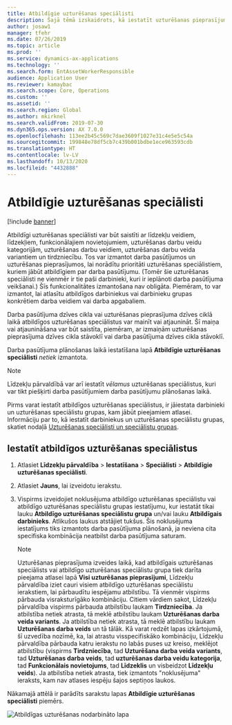 ```yaml
---
title: Atbildīgie uzturēšanas speciālisti
description: Šajā tēmā izskaidrots, kā iestatīt uzturēšanas pieprasījumu veidus Līdzekļu pārvaldībā.
author: josaw1
manager: tfehr
ms.date: 07/26/2019
ms.topic: article
ms.prod: ''
ms.service: dynamics-ax-applications
ms.technology: ''
ms.search.form: EntAssetWorkerResponsible
audience: Application User
ms.reviewer: kamaybac
ms.search.scope: Core, Operations
ms.custom: ''
ms.assetid: ''
ms.search.region: Global
ms.author: mkirknel
ms.search.validFrom: 2019-07-30
ms.dyn365.ops.version: AX 7.0.0
ms.openlocfilehash: 113ee2b45c569c7dae3609f1027e31c4e5e5c54a
ms.sourcegitcommit: 199848e78df5cb7c439b001bdbe1ece963593cdb
ms.translationtype: HT
ms.contentlocale: lv-LV
ms.lasthandoff: 10/13/2020
ms.locfileid: "4432888"
---
```

# <a name="responsible-maintenance-workers"></a>Atbildīgie uzturēšanas speciālisti

[!include [banner](../../includes/banner.md)]

 

Atbildīgi uzturēšanas speciālisti var būt saistīti ar līdzekļu veidiem, līdzekļiem, funkcionālajiem novietojumiem, uzturēšanas darbu veidu kategorijām, uzturēšanas darbu veidiem, uzturēšanas darbu veida variantiem un tirdzniecību. Tos var izmantot darba pasūtījumos un uzturēšanas pieprasījumos, lai norādītu prioritāti uzturēšanas speciālistiem, kuriem jābūt atbildīgiem par darba pasūtījumu. (Tomēr šie uzturēšanas speciālisti ne vienmēr ir tie paši darbinieki, kuri ir ieplānoti darba pasūtījuma veikšanai.) Šīs funkcionalitātes izmantošana nav obligāta. Piemēram, to var izmantot, lai atlasītu atbildīgos darbiniekus vai darbinieku grupas konkrētiem darba veidiem vai darba apgabaliem.

Darba pasūtījuma dzīves cikla vai uzturēšanas pieprasījuma dzīves ciklā laikā atbildīgos uzturēšanas speciālistus var mainīt vai atjaunināt. Šī maiņa vai atjaunināšana var būt saistīta, piemēram, ar izmaiņām uzturēšanas pieprasījuma dzīves cikla stāvoklī vai darba pasūtījuma dzīves cikla stāvoklī.

Darba pasūtījuma plānošanas laikā iestatīšana lapā **Atbildīgie uzturēšanas speciālisti** *netiek* izmantota.

> [!NOTE]
> Līdzekļu pārvaldībā var arī iestatīt *vēlamus* uzturēšanas speciālistus, kuri var tikt piešķirti darba pasūtījumiem darba pasūtījumu plānošanas laikā.

Pirms varat iestatīt atbildīgos uzturēšanas speciālistus, ir jāiestata darbinieki un uzturēšanas speciālistu grupas, kam jābūt pieejamiem atlasei. Informāciju par to, kā iestatīt darbiniekus un uzturēšanas speciālistu grupas, skatiet nodaļā [Uzturēšanas speciālisti un speciālistu grupas](../setup-for-objects/workers-and-worker-groups.md).

## <a name="set-up-responsible-maintenance-workers"></a>Iestatīt atbildīgos uzturēšanas speciālistus

1. Atlasiet **Līdzekļu pārvaldība** \> **Iestatīšana** \> **Speciālisti** \> **Atbildīgie uzturēšanas speciālisti**.
2. Atlasiet **Jauns**, lai izveidotu ierakstu.
3. Vispirms izveidojiet noklusējuma atbildīgo uzturēšanas speciālistu vai atbildīgo uzturēšanas speciālistu grupas iestatījumu, kur iestatāt tikai lauku **Atbildīgo uzturēšanas speciālistu grupa** un/vai lauku **Atbildīgais darbinieks**. Atlikušos laukus atstājiet tukšus. Šis noklusējuma iestatījums tiks izmantots darba pasūtījuma plānošanā, ja neviena cita specifiska kombinācija neatbilst darba pasūtījuma saturam.

    > [!NOTE]
    > Uzturēšanas pieprasījuma izveides laikā, kad atbildīgais uzturēšanas speciālists vai atbildīgo uzturēšanas speciālistu grupa tiek darīta pieejama atlasei lapā **Visi uzturēšanas pieprasījumi**, Līdzekļu pārvaldība iziet cauri visiem atbildīgo uzturēšanas speciālistu ierakstiem, lai pārbaudītu iespējamu atbilstību. Tā vienmēr vispirms pārbauda visraksturīgāko kombināciju. Citiem vārdiem sakot, Līdzekļu pārvaldība vispirms pārbauda atbilstību laukam **Tirdzniecība**. Ja atbilstība netiek atrasta, tā meklē atbilstību laukam **Uzturēšanas darba veida variants**. Ja atbilstība netiek atrasta, tā meklē atbilstību laukam **Uzturēšanas darba veids** un tā tālāk. Kā varat redzēt lapas izkārtojumā, šī uzvedība nozīmē, ka, lai atrastu visspecifiskāko kombināciju, Līdzekļu pārvaldība pārbauda katru ierakstu no labās puses uz kreiso, meklējot atbilstību (vispirms **Tirdzniecība**, tad **Uzturēšana darba veida variants**, tad **Uzturēšanas darba veids**, tad **uzturēšanas darba veidu kategorija**, tad **Funkcionālais novietojums**, tad **Līdzeklis** un visbeidzot **Līdzekļu veids**). Ja atbilstība netiek atrasta, tiek izmantots "noklusējuma" ieraksts, kam nav atlases iespēju šajos septiņos laukos.

Nākamajā attēlā ir parādīts sarakstu lapas **Atbildīgie uzturēšanas speciālisti** piemērs.

![Atbildīgas uzturēšanas nodarbināto lapa](media/08-setup-for-requests.png)
